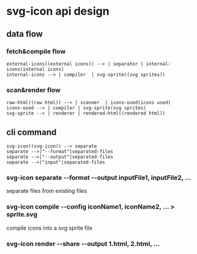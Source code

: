 # svg-icon api design

## data flow

### fetch&compile flow

```graph-LR
external-icons((external icons)) --> | separator | internal-icons(internal icons)
internal-icons --> | compiler  | svg-sprite((svg sprites))
```

### scan&render flow

```graph-LR
raw-html((raw html)) --> | scanner  | icons-used(icons used)
icons-used --> | compiler | svg-sprite(svg sprites)
svg-sprite --> | renderer | rendered-html((rendered html))
```

## cli command

```graph-LR
svg-icon((svg-icon)) --> separate
separate -->|"--format"|separated-files
separate -->|"--output"|separated-files
separate -->|"input"|separated-files
```

### svg-icon separate --format <format> --output <outputRoot> inputFile1, inputFile2, ...

separate files from existing files

### svg-icon compile --config <configFile> iconName1, iconName2, ... > sprite.svg

compile icons into a svg sprite file

### svg-icon render --share --output <outputRoot> 1.html, 2.html, ...

